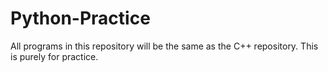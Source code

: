 # Python-Practice
All programs in this repository will be the same as the C++ repository. This is purely for practice.
